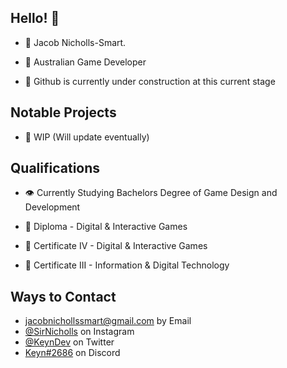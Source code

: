 ## Hello! 👋
- 🧑 Jacob Nicholls-Smart.
- 🦘 Australian Game Developer

- 🧭 Github is currently under construction at this current stage 

## Notable Projects 
- 🚧 WIP (Will update eventually)

## Qualifications
- 👁️ Currently Studying Bachelors Degree of Game Design and Development

- 📙 Diploma - Digital & Interactive Games
- 📗 Certificate IV - Digital & Interactive Games 
- 📘 Certificate III - Information & Digital Technology

## Ways to Contact
- [jacobnichollssmart@gmail.com](jacobnichollssmart@gmail.com) by Email
- [@SirNicholls](https://instagram.com/sirnicholls) on Instagram
- [@KeynDev](https://twitter.com/KeynDev) on Twitter
- [Keyn#2686](./) on Discord
